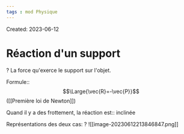 ```yaml
---
tags : mod Physique
---
```

Created: 2023-06-12


   # Réaction d'un support
   ?
   La force qu'exerce le support sur l'objet.
   
   Formule::$$\Large{\vec{R}=-\vec{P}}$$ ([[Première loi de Newton]])

   
   Quand il y a des frottement, la réaction est:: inclinée
<!--SR:!2023-09-09,1,210-->

  Représentations des deux cas:
  ?
![[image-20230612213846847.png]]

